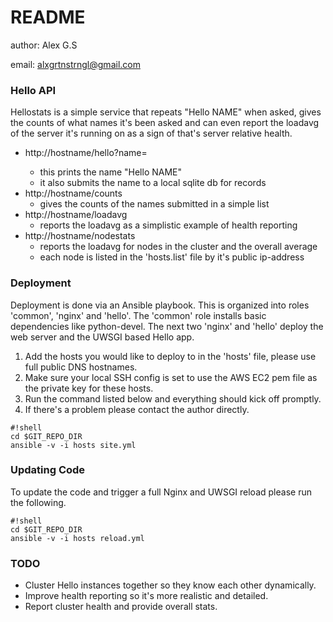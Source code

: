 # README #
author: Alex G.S

email: alxgrtnstrngl@gmail.com

### Hello API ###

Hellostats is a simple service that repeats "Hello NAME" when asked, gives the counts of what names it's been asked and can even report the loadavg of the server it's running on as a sign of that's server relative health.

* http://hostname/hello?name=<name>
  * this prints the name "Hello NAME"
  * it also submits the name to a local sqlite db for records
* http://hostname/counts
  * gives the counts of the names submitted in a simple list
* http://hostname/loadavg
  * reports the loadavg as a simplistic example of health reporting
* http://hostname/nodestats
  * reports the loadavg for nodes in the cluster and the overall average
  * each node is listed in the 'hosts.list' file by it's public ip-address

### Deployment ###

Deployment is done via an Ansible playbook.  This is organized into roles 'common', 'nginx' and 'hello'.  The 'common' role installs basic dependencies like python-devel.  The next two 'nginx' and 'hello' deploy the web server and the UWSGI based Hello app.

1. Add the hosts you would like to deploy to in the 'hosts' file, please use full public DNS hostnames.
2. Make sure your local SSH config is set to use the AWS EC2 pem file as the private key for these hosts.
3. Run the command listed below and everything should kick off promptly.
4. If there's a problem please contact the author directly.

```
#!shell
cd $GIT_REPO_DIR
ansible -v -i hosts site.yml

```

### Updating Code ###

To update the code and trigger a full Nginx and UWSGI reload please run the following.

```
#!shell
cd $GIT_REPO_DIR
ansible -v -i hosts reload.yml

```

### TODO ###

* Cluster Hello instances together so they know each other dynamically.
* Improve health reporting so it's more realistic and detailed.
* Report cluster health and provide overall stats.
